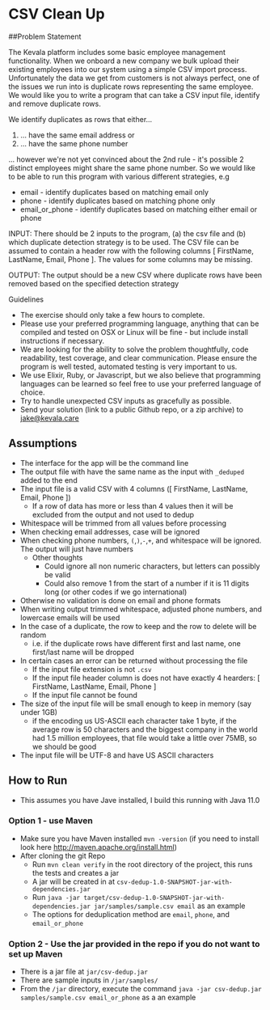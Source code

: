 # CSV Clean Up

##Problem Statement

The Kevala platform includes some basic employee management functionality. When we
onboard a new company we bulk upload their existing employees into our system using a
simple CSV import process. Unfortunately the data we get from customers is not always perfect,
one of the issues we run into is duplicate rows representing the same employee. We would like
you to write a program that can take a CSV input file, identify and remove duplicate rows.

We identify duplicates as rows that either...
1. ... have the same email address or
2. ... have the same phone number

... however we're not yet convinced about the 2nd rule - it's possible 2 distinct employees might
share the same phone number. So we would like to be able to run this program with various
different strategies, e.g
- email - identify duplicates based on matching email only
- phone - identify duplicates based on matching phone only
- email_or_phone - identify duplicates based on matching either email or phone

INPUT: There should be 2 inputs to the program, (a) the csv file and (b) which duplicate
detection strategy is to be used. The CSV file can be assumed to contain a header row with the
following columns [ FirstName, LastName, Email, Phone ]. The values for some columns may
be missing.

OUTPUT: The output should be a new CSV where duplicate rows have been removed based on
the specified detection strategy

Guidelines
- The exercise should only take a few hours to complete.
- Please use your preferred programming language, anything that can be compiled and
tested on OSX or Linux will be fine - but include install instructions if necessary.
- We are looking for the ability to solve the problem thoughtfully, code readability, test
coverage, and clear communication. Please ensure the program is well tested,
automated testing is very important to us.
- We use Elixir, Ruby, or Javascript, but we also believe that programming languages can
be learned so feel free to use your preferred language of choice.
- Try to handle unexpected CSV inputs as gracefully as possible.
- Send your solution (link to a public Github repo, or a zip archive) to jake@kevala.care

## Assumptions

- The interface for the app will be the command line
- The output file with have the same name as the input with `_deduped` added to the end
- The input file is a valid CSV with 4 columns ([ FirstName, LastName, Email, Phone ])
  - If a row of data has more or less than 4 values then it will be excluded from the output and not used to dedup
- Whitespace will be trimmed from all values before processing
- When checking email addresses, case will be ignored
- When checking phone numbers, `(`,`)`,`-`,`+`, and whitespace will be ignored. The output will just have numbers
    - Other thoughts
      - Could ignore all non numeric characters, but letters can possibly be valid
      - Could also remove 1 from the start of a number if it is 11 digits long (or other codes if we go international)
- Otherwise no validation is done on email and phone formats
- When writing output trimmed whitespace, adjusted phone numbers, and lowercase emails will be used
- In the case of a duplicate, the row to keep and the row to delete will be random
  - i.e. if the duplicate rows have different first and last name, one first/last name will be dropped
- In certain cases an error can be returned without processing the file
  - If the input file extension is not `.csv`
  - If the input file header column is does not have exactly 4 hearders: [ FirstName, LastName, Email, Phone ]
  - If the input file cannot be found
- The size of the input file will be small enough to keep in memory (say under 1GB)
  - if the encoding us US-ASCII each character take 1 byte, if the average row is 50 characters and the biggest company in the world had 1.5 million employees, that file would take a little over 75MB, so we should be good
- The input file will be UTF-8 and have US ASCII characters

## How to Run

- This assumes you have Jave installed, I build this running with Java 11.0

### Option 1 - use Maven
- Make sure you have Maven installed `mvn -version` (if you need to install look here http://maven.apache.org/install.html)
- After cloning the git Repo
    - Run `mvn clean verify` in the root directory of the project, this runs the tests and creates a jar
    - A jar will be created in at `csv-dedup-1.0-SNAPSHOT-jar-with-dependencies.jar`
    - Run `java -jar target/csv-dedup-1.0-SNAPSHOT-jar-with-dependencies.jar jar/samples/sample.csv email` as an example
    - The options for deduplication method are `email`, `phone`, and `email_or_phone`
    
### Option 2 - Use the jar provided in the repo if you do not want to set up Maven
- There is a jar file at `jar/csv-dedup.jar`
- There are sample inputs in `/jar/samples/`
- From the `/jar` directory, execute the command `java -jar csv-dedup.jar samples/sample.csv email_or_phone` as a an example 
